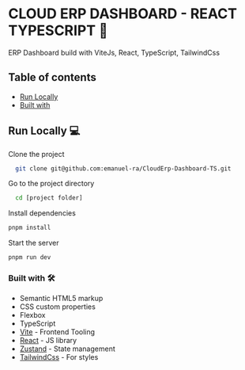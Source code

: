 
  # CLOUD ERP DASHBOARD - REACT TYPESCRIPT 📝  
  ERP Dashboard build with ViteJs, React, TypeScript, TailwindCss
  
## Table of contents
- [Run Locally](#run-locally)
- [Built with](#built-with)

## Run Locally 💻
Clone the project  

~~~bash  
  git clone git@github.com:emanuel-ra/CloudErp-Dashboard-TS.git
~~~

Go to the project directory  

~~~bash  
  cd [project folder]
~~~

Install dependencies  

~~~bash  
pnpm install
~~~

Start the server  

~~~bash  
pnpm run dev
~~~  


### Built with 🛠

- Semantic HTML5 markup
- CSS custom properties
- Flexbox
- TypeScript
- [Vite](https://vitejs.dev/) - Frontend Tooling
- [React](https://reactjs.org/) - JS library
- [Zustand](https://zustand-demo.pmnd.rs/) - State management
- [TailwindCss](https://tailwindcss.com/) - For styles
